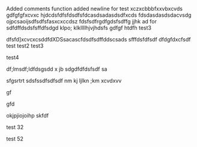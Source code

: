 Added comments function
added newline for test
xczxcbbbfxxvbxcvds
gdfgfgfxcvxc
hjdcdsfdfsfdsdfsfdcasdsadasdsdfxcds
fdsdasdasdsdacvsdg  ojpcsaoijsdfsdfsfasxcxccdsz
fdsfsdfrgdfgdsfsdffg jjhk
ad for sdfdffdsdsfsffdfsdgd  klpo;  klkllllhjvjhdsfs
gdfgf
htdfh
test3

dfsfd]xcvcxcsddfdXDSsacascfdsdfsdffddscsads
sfffdsfdfsdf
dfdgfdxcfsdf
 test
 test2
 test3
 
 test4
 
 

df;lmsdf;ldfdsgsdd
x jb
sdgdfdfdsfsdf
sa

sfgsrtrt
sdsfssdfsdfsdf
nm kj  ljlkn ;km
xcvdxvv

gf

gfd



okjpjiojoihp
skfdf

test 32

test 52
